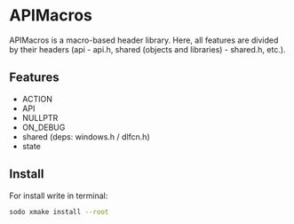 # APIMacros
APIMacros is a macro-based header library. Here, all features are divided by their headers (api - api.h, shared (objects and libraries) - shared.h, etc.).

## Features
- ACTION
- API
- NULLPTR
- ON_DEBUG
- shared (deps: windows.h / dlfcn.h)
- state

## Install
For install write in terminal:
```bash
sodo xmake install --root
```

